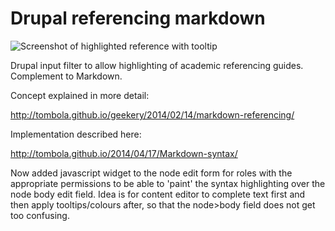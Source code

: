 Drupal referencing markdown
==============

![Screenshot of highlighted reference with tooltip](http://tombola.github.io/images/referencing_highlights.png)

Drupal input filter to allow highlighting of academic referencing guides. Complement to Markdown.

Concept explained in more detail:

http://tombola.github.io/geekery/2014/02/14/markdown-referencing/

Implementation described here:

http://tombola.github.io/2014/04/17/Markdown-syntax/

Now added javascript widget to the node edit form for roles with the appropriate permissions to be able to 'paint' the syntax highlighting over the node body edit field. Idea is for content editor to complete text first and then apply tooltips/colours after, so that the node>body field does not get too confusing.
